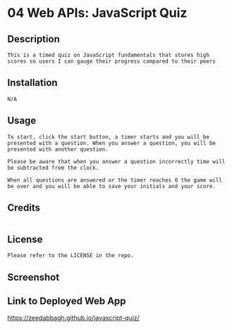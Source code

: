 # 04 Web APIs: JavaScript Quiz

## Description
```
This is a timed quiz on JavaScript fundamentals that stores high scores so users I can gauge their progress compared to their peers
```
## Installation
```
N/A
```
## Usage
```
To start, click the start button, a timer starts and you will be presented with a question. When you answer a question, you will be presented with another question.

Please be aware that when you answer a question incorrectly time will be subtracted from the clock.

When all questions are answered or the timer reaches 0 the game will be over and you will be able to save your initials and your score.

```

## Credits
```
```
## License
```
Please refer to the LICENSE in the repo.
```
## Screenshot
<!-- ![deployedSS](./assets/images/DeployedSS.png) -->
## Link to Deployed Web App
https://zeedabbagh.github.io/javascript-quiz/

